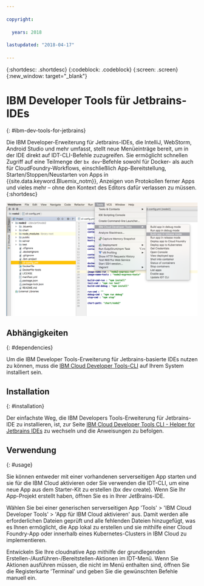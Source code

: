 ```yaml
---

copyright:

  years: 2018

lastupdated: "2018-04-17"

---
```


{:shortdesc: .shortdesc}
{:codeblock: .codeblock}
{:screen: .screen}
{:new_window: target="_blank"}

# IBM Developer Tools für Jetbrains-IDEs
{: #ibm-dev-tools-for-jetbrains}

Die IBM Developer-Erweiterung für Jetbrains-IDEs, die IntelliJ, WebStorm, Android Studio und mehr umfasst, stellt neue Menüeinträge bereit, um in der IDE direkt auf IDT-CLI-Befehle zuzugreifen. Sie ermöglicht schnellen Zugriff auf eine Teilmenge der `bx dev`-Befehle sowohl für Docker- als auch für CloudFoundry-Workflows, einschließlich App-Bereitstellung, Starten/Stoppen/Neustarten von Apps in {{site.data.keyword.Bluemix_notm}}, Anzeigen von Protokollen ferner Apps und vieles mehr – ohne den Kontext des Editors dafür verlassen zu müssen.
{:shortdesc}

![Screenshot von IBM Developer Tools in WebStorm-IDE](jetbrains.png "Beispiel für das IDT-Menü in WebStorm-IDE")

## Abhängigkeiten
{: #dependencies}

Um die IBM Developer Tools-Erweiterung für Jetbrains-basierte IDEs nutzen zu können, muss die [IBM Cloud Developer Tools-CLI](index.html) auf Ihrem System installiert sein. 

## Installation
{: #installation}

Der einfachste Weg, die IBM Developers Tools-Erweiterung für Jetbrains-IDE zu installieren, ist, zur Seite [IBM Cloud Developer Tools CLI - Helper for Jetbrains IDEs](https://github.com/IBM-Cloud/ibm-cloud-developer-tools/tree/master/jetbrains) zu wechseln und die Anweisungen zu befolgen.

## Verwendung
{: #usage}

Sie können entweder mit einer vorhandenen serverseitigen App starten und sie für die IBM Cloud aktivieren oder Sie verwenden die IDT-CLI, um eine neue App aus dem Starter-Kit zu erstellen (bx dev create). Wenn Sie Ihr App-Projekt erstellt haben, öffnen Sie es in Ihrer JetBrains-IDE. 

Wählen Sie bei einer generischen serverseitigen App 'Tools' > 'IBM Cloud Developer Tools' > 'App für IBM Cloud aktivieren' aus. Damit werden alle erforderlichen Dateien geprüft und alle fehlenden Dateien hinzugefügt, was es Ihnen ermöglicht, die App lokal zu erstellen und sie mithilfe einer Cloud Foundry-App oder innerhalb eines Kubernetes-Clusters in IBM Cloud zu implementieren.

Entwickeln Sie Ihre cloudnative App mithilfe der grundlegenden Erstellen-/Ausführen-/Bereitstellen-Aktionen im IDT-Menü. Wenn Sie Aktionen ausführen müssen, die nicht im Menü enthalten sind, öffnen Sie die Registerkarte 'Terminal' und geben Sie die gewünschten Befehle manuell ein. 

